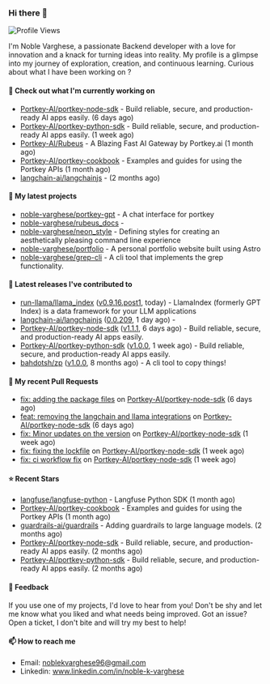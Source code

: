 ### Hi there 👋
![Profile Views](https://komarev.com/ghpvc/?username=noble-varghese&label=PROFILE+VIEWS)

I'm Noble Varghese, a passionate Backend developer with a love for innovation and a knack for turning ideas into reality. My profile is a glimpse into my journey of exploration, creation, and continuous learning. Curious about what I have been working on ?


#### 👷 Check out what I'm currently working on

- [Portkey-AI/portkey-node-sdk](https://github.com/Portkey-AI/portkey-node-sdk) - Build reliable, secure, and production-ready AI apps easily. (6 days ago)
- [Portkey-AI/portkey-python-sdk](https://github.com/Portkey-AI/portkey-python-sdk) - Build reliable, secure, and production-ready AI apps easily. (1 week ago)
- [Portkey-AI/Rubeus](https://github.com/Portkey-AI/Rubeus) - A Blazing Fast AI Gateway by Portkey.ai (1 month ago)
- [Portkey-AI/portkey-cookbook](https://github.com/Portkey-AI/portkey-cookbook) - Examples and guides for using the Portkey APIs (1 month ago)
- [langchain-ai/langchainjs](https://github.com/langchain-ai/langchainjs) -  (2 months ago)

#### 🌱 My latest projects

- [noble-varghese/portkey-gpt](https://github.com/noble-varghese/portkey-gpt) - A chat interface for portkey
- [noble-varghese/rubeus_docs](https://github.com/noble-varghese/rubeus_docs) - 
- [noble-varghese/neon_style](https://github.com/noble-varghese/neon_style) - Defining styles for creating an aesthetically pleasing command line experience
- [noble-varghese/portfolio](https://github.com/noble-varghese/portfolio) - A personal portfolio website built using Astro
- [noble-varghese/grep-cli](https://github.com/noble-varghese/grep-cli) - A cli tool that implements the grep functionality.

#### 🔭 Latest releases I've contributed to

- [run-llama/llama_index](https://github.com/run-llama/llama_index) ([v0.9.16.post1](https://github.com/run-llama/llama_index/releases/tag/v0.9.16.post1), today) - LlamaIndex (formerly GPT Index) is a data framework for your LLM applications
- [langchain-ai/langchainjs](https://github.com/langchain-ai/langchainjs) ([0.0.209](https://github.com/langchain-ai/langchainjs/releases/tag/0.0.209), 1 day ago) - 
- [Portkey-AI/portkey-node-sdk](https://github.com/Portkey-AI/portkey-node-sdk) ([v1.1.1](https://github.com/Portkey-AI/portkey-node-sdk/releases/tag/v1.1.1), 6 days ago) - Build reliable, secure, and production-ready AI apps easily.
- [Portkey-AI/portkey-python-sdk](https://github.com/Portkey-AI/portkey-python-sdk) ([v1.0.0](https://github.com/Portkey-AI/portkey-python-sdk/releases/tag/v1.0.0), 1 week ago) - Build reliable, secure, and production-ready AI apps easily.
- [bahdotsh/zp](https://github.com/bahdotsh/zp) ([v1.0.0](https://github.com/bahdotsh/zp/releases/tag/v1.0.0), 8 months ago) - A cli tool to copy things!

#### 🔨 My recent Pull Requests

- [fix: adding the package files](https://github.com/Portkey-AI/portkey-node-sdk/pull/18) on [Portkey-AI/portkey-node-sdk](https://github.com/Portkey-AI/portkey-node-sdk) (6 days ago)
- [feat: removing the langchain and llama integrations](https://github.com/Portkey-AI/portkey-node-sdk/pull/17) on [Portkey-AI/portkey-node-sdk](https://github.com/Portkey-AI/portkey-node-sdk) (6 days ago)
- [fix: Minor updates on the version](https://github.com/Portkey-AI/portkey-node-sdk/pull/16) on [Portkey-AI/portkey-node-sdk](https://github.com/Portkey-AI/portkey-node-sdk) (1 week ago)
- [fix: fixing the lockfile](https://github.com/Portkey-AI/portkey-node-sdk/pull/15) on [Portkey-AI/portkey-node-sdk](https://github.com/Portkey-AI/portkey-node-sdk) (1 week ago)
- [fix: ci workflow fix](https://github.com/Portkey-AI/portkey-node-sdk/pull/14) on [Portkey-AI/portkey-node-sdk](https://github.com/Portkey-AI/portkey-node-sdk) (1 week ago)


#### ⭐ Recent Stars

- [langfuse/langfuse-python](https://github.com/langfuse/langfuse-python) - Langfuse Python SDK (1 month ago)
- [Portkey-AI/portkey-cookbook](https://github.com/Portkey-AI/portkey-cookbook) - Examples and guides for using the Portkey APIs (1 month ago)
- [guardrails-ai/guardrails](https://github.com/guardrails-ai/guardrails) - Adding guardrails to large language models. (2 months ago)
- [Portkey-AI/portkey-node-sdk](https://github.com/Portkey-AI/portkey-node-sdk) - Build reliable, secure, and production-ready AI apps easily. (2 months ago)
- [Portkey-AI/portkey-python-sdk](https://github.com/Portkey-AI/portkey-python-sdk) - Build reliable, secure, and production-ready AI apps easily. (2 months ago)

#### 💬 Feedback

If you use one of my projects, I'd love to hear from you! Don't be shy and let me know what you liked and what needs being improved. Got an issue? Open a ticket, I don't bite and will try my best to help!

#### 📫 How to reach me

- Email: noblekvarghese96@gmail.com
- Linkedin: www.linkedin.com/in/noble-k-varghese
